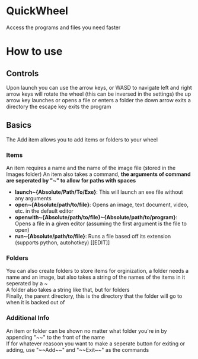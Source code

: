 # QuickWheel

Access the programs and files you need faster

# How to use

## Controls
Upon launch you can use the arrow keys, or WASD to navigate
left and right arrow keys will rotate the wheel (this can be inversed in the settings)
the up arrow key launches or opens a file or enters a folder
the down arrow exits a directory
the escape key exits the program

## Basics
The Add item allows you to add items or folders to your wheel
### Items
An item requires a name and the name of the image file (stored in the Images folder)
An item also takes a command, <b>the arguments of command are seperated by "\~" to allow for paths with spaces</b>  
+ <b>launch~{Absolute/Path/To/Exe}</b>: This will launch an exe file without any arguments  
+ <b>open~{Absolute/path/to/file}</b>: Opens an image, text document, video, etc. in the default editor 
+ <b>openwith~{Absolute/path/to/file}~{Absolute/path/to/program}</b>: Opens a file in a given editor (assuming the first argument is the file to open)
+ <b>run~{Absolute/path/to/file}</b>: Runs a file based off its extension (supports python, autohotkey) [[EDIT]]  
### Folders
You can also create folders to store items for orginization, a folder needs a name and an image, but also takes a string of the names of the items in it seperated by a ~  
A folder also takes a string like that, but for folders  
Finally, the parent directory, this is the directory that the folder will go to when it is backed out of  
### Additional Info  
An item or folder can be shown no matter what folder you're in by appending "\~\~" to the front of the name  
If for whatever reasoon you want to make a seperate button for exiting or adding, use "\~\~Add\~\~" and "\~\~Exit\~\~" as the commands

  
